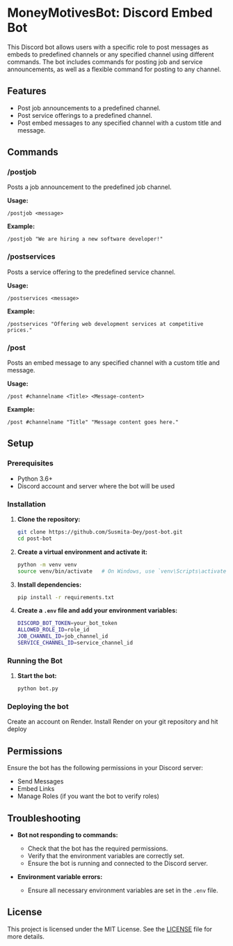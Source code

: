 # MoneyMotivesBot: Discord Embed Bot

This Discord bot allows users with a specific role to post messages as embeds to predefined channels or any specified channel using different commands. The bot includes commands for posting job and service announcements, as well as a flexible command for posting to any channel.

## Features

- Post job announcements to a predefined channel.
- Post service offerings to a predefined channel.
- Post embed messages to any specified channel with a custom title and message.

## Commands

### /postjob

Posts a job announcement to the predefined job channel.

**Usage:**
```
/postjob <message>
```

**Example:**
```
/postjob "We are hiring a new software developer!"
```

### /postservices

Posts a service offering to the predefined service channel.

**Usage:**
```
/postservices <message>
```

**Example:**
```
/postservices "Offering web development services at competitive prices."
```

### /post

Posts an embed message to any specified channel with a custom title and message.

**Usage:**
```
/post #channelname <Title> <Message-content>
```

**Example:**
```
/post #channelname "Title" "Message content goes here."
```

## Setup

### Prerequisites

- Python 3.6+
- Discord account and server where the bot will be used

### Installation

1. **Clone the repository:**
   ```sh
   git clone https://github.com/Susmita-Dey/post-bot.git
   cd post-bot
   ```

2. **Create a virtual environment and activate it:**
   ```sh
   python -m venv venv
   source venv/bin/activate   # On Windows, use `venv\Scripts\activate`
   ```

3. **Install dependencies:**
   ```sh
   pip install -r requirements.txt
   ```

4. **Create a `.env` file and add your environment variables:**
   ```sh
   DISCORD_BOT_TOKEN=your_bot_token
   ALLOWED_ROLE_ID=role_id
   JOB_CHANNEL_ID=job_channel_id
   SERVICE_CHANNEL_ID=service_channel_id
   ```

### Running the Bot

1. **Start the bot:**
   ```sh
   python bot.py
   ```

### Deploying the bot
Create an account on Render. Install Render on your git repository and hit deploy

## Permissions

Ensure the bot has the following permissions in your Discord server:

- Send Messages
- Embed Links
- Manage Roles (if you want the bot to verify roles)

## Troubleshooting

- **Bot not responding to commands:**
  - Check that the bot has the required permissions.
  - Verify that the environment variables are correctly set.
  - Ensure the bot is running and connected to the Discord server.

- **Environment variable errors:**
  - Ensure all necessary environment variables are set in the `.env` file.

## License

This project is licensed under the MIT License. See the [LICENSE](LICENSE) file for more details.
